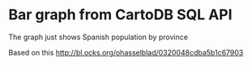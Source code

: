 # Bar graph from CartoDB SQL API

The graph just shows Spanish population by province

Based on this http://bl.ocks.org/ohasselblad/0320048cdba5b1c67903
